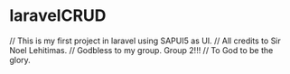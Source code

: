 # laravelCRUD
// This is my first project in laravel using SAPUI5 as UI.
// All credits to Sir Noel Lehitimas.
// Godbless to my group. Group 2!!!
// To God to be the glory.
